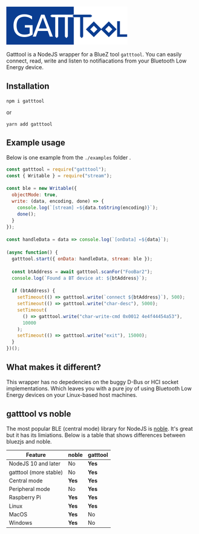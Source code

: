 ![gatttool logo](gatttool.png?raw=true "gatttool logo")

Gatttool is a NodeJS wrapper for a BlueZ tool `gatttool`. You can easily connect, read, write and listen to notifiacations from your Bluetooth Low Energy device.

## Installation

```
npm i gatttool
```

or

```
yarn add gatttool
```

## Example usage

Below is one example from the `./examples` folder .

```javascript
const gatttool = require("gatttool");
const { Writable } = require("stream");

const ble = new Writable({
  objectMode: true,
  write: (data, encoding, done) => {
    console.log(`[stream] ←${data.toString(encoding)}`);
    done();
  }
});

const handleData = data => console.log(`[onData] ←${data}`);

(async function() {
  gatttool.start({ onData: handleData, stream: ble });

  const btAddress = await gatttool.scanFor("FooBar2");
  console.log(`Found a BT device at: ${btAddress}`);

  if (btAddress) {
    setTimeout(() => gatttool.write(`connect ${btAddress}`), 500);
    setTimeout(() => gatttool.write("char-desc"), 5000);
    setTimeout(
      () => gatttool.write("char-write-cmd 0x0012 4e4f44454a53"),
      10000
    );
    setTimeout(() => gatttool.write("exit"), 15000);
  }
})();
```

## What makes it different?

This wrapper has no depedencies on the buggy D-Bus or HCI socket implementations. Which leaves you with a pure joy of using Bluetooth Low Energy devices on your Linux-based host machines.

## gatttool vs noble

The most popular BLE (central mode) library for NodeJS is [noble](https://github.com/noble/noble). It's great but it has its limiations. Below is a table that shows differences between bluezjs and noble.

| Feature                | noble   | gatttool |
| ---------------------- | ------- | -------- |
| NodeJS 10 and later    | No      | **Yes**  |
| gatttool (more stable) | No      | **Yes**  |
| Central mode           | **Yes** | **Yes**  |
| Peripheral mode        | No      | **Yes**  |
| Raspberry Pi           | **Yes** | **Yes**  |
| Linux                  | **Yes** | **Yes**  |
| MacOS                  | **Yes** | No       |
| Windows                | **Yes** | No       |
